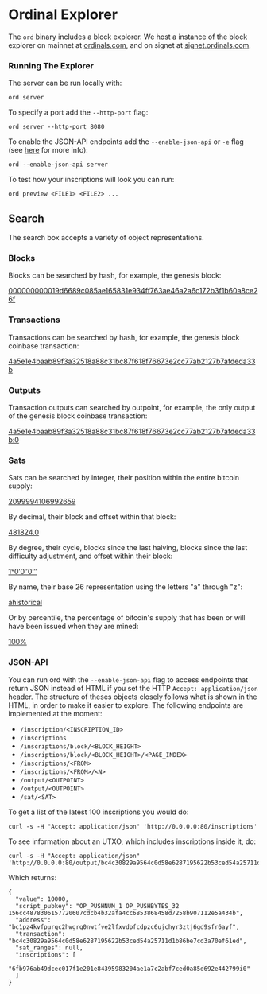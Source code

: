 Ordinal Explorer
================

The `ord` binary includes a block explorer. We host a instance of the block
explorer on mainnet at [ordinals.com](https://ordinals.com), and on signet at
[signet.ordinals.com](https://signet.ordinals.com).

### Running The Explorer
The server can be run locally with:

`ord server`

To specify a port add the `--http-port` flag:

`ord server --http-port 8080`

To enable the JSON-API endpoints add the `--enable-json-api` or `-e` flag (see
[here](#json-api) for more info):

`ord --enable-json-api server`

To test how your inscriptions will look you can run:

`ord preview <FILE1> <FILE2> ...`

Search
------

The search box accepts a variety of object representations.

### Blocks

Blocks can be searched by hash, for example, the genesis block:

[000000000019d6689c085ae165831e934ff763ae46a2a6c172b3f1b60a8ce26f](https://ordinals.com/search/000000000019d6689c085ae165831e934ff763ae46a2a6c172b3f1b60a8ce26f)

### Transactions

Transactions can be searched by hash, for example, the genesis block coinbase
transaction:

[4a5e1e4baab89f3a32518a88c31bc87f618f76673e2cc77ab2127b7afdeda33b](https://ordinals.com/search/4a5e1e4baab89f3a32518a88c31bc87f618f76673e2cc77ab2127b7afdeda33b)

### Outputs

Transaction outputs can searched by outpoint, for example, the only output of
the genesis block coinbase transaction:

[4a5e1e4baab89f3a32518a88c31bc87f618f76673e2cc77ab2127b7afdeda33b:0](https://ordinals.com/search/4a5e1e4baab89f3a32518a88c31bc87f618f76673e2cc77ab2127b7afdeda33b:0)

### Sats

Sats can be searched by integer, their position within the entire bitcoin
supply:

[2099994106992659](https://ordinals.com/search/2099994106992659)

By decimal, their block and offset within that block:

[481824.0](https://ordinals.com/search/481824.0)

By degree, their cycle, blocks since the last halving, blocks since the last
difficulty adjustment, and offset within their block:

[1°0′0″0‴](https://ordinals.com/search/1°0′0″0‴)

By name, their base 26 representation using the letters "a" through "z":

[ahistorical](https://ordinals.com/search/ahistorical)

Or by percentile, the percentage of bitcoin's supply that has been or will have
been issued when they are mined:

[100%](https://ordinals.com/search/100%)

### JSON-API

You can run ord with the `--enable-json-api` flag to access endpoints that
return JSON instead of HTML if you set the HTTP `Accept: application/json`
header. The structure of theses objects closely follows
what is shown in the HTML, in order to make it easier to explore. The following
endpoints are implemented at the moment:

- `/inscription/<INSCRIPTION_ID>`
- `/inscriptions`
- `/inscriptions/block/<BLOCK_HEIGHT>`
- `/inscriptions/block/<BLOCK_HEIGHT>/<PAGE_INDEX>`
- `/inscriptions/<FROM>`
- `/inscriptions/<FROM>/<N>`
- `/output/<OUTPOINT>`
- `/output/<OUTPOINT>`
- `/sat/<SAT>`

To get a list of the latest 100 inscriptions you would do:

```
curl -s -H "Accept: application/json" 'http://0.0.0.0:80/inscriptions'
```

To see information about an UTXO, which includes inscriptions inside it, do:

```
curl -s -H "Accept: application/json" 'http://0.0.0.0:80/output/bc4c30829a9564c0d58e6287195622b53ced54a25711d1b86be7cd3a70ef61ed:0'
```

Which returns:

```
{
  "value": 10000,
  "script_pubkey": "OP_PUSHNUM_1 OP_PUSHBYTES_32 156cc4878306157720607cdcb4b32afa4cc6853868458d7258b907112e5a434b",
  "address": "bc1pz4kvfpurqc2hwgrq0nwtfve2lfxvdpfcdpzc6ujchyr3ztj6gd9sfr6ayf",
  "transaction": "bc4c30829a9564c0d58e6287195622b53ced54a25711d1b86be7cd3a70ef61ed",
  "sat_ranges": null,
  "inscriptions": [
    "6fb976ab49dcec017f1e201e84395983204ae1a7c2abf7ced0a85d692e442799i0"
  ]
}
```
